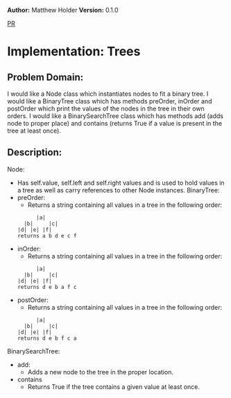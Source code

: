 **Author:** Matthew Holder
**Version:** 0.1.0

[PR](https://github.com/holdermatthew5/data-structures-and-algorithms/pull/30#issue-564530662)

# Implementation: Trees

## Problem Domain:

I would like a Node class which instantiates nodes to fit a binary tree. I would like a BinaryTree class which has methods preOrder, inOrder and postOrder which print the values of the nodes in the tree in their own orders. I would like a BinarySearchTree class which has methods add (adds node to proper place) and contains (returns True if a value is present in the tree at least once).

## Description:

Node:
- Has self.value, self.left and self.right values and is used to hold values in a tree as well as carry references to other Node instances.
BinaryTree:
- preOrder:
  - Returns a string containing all values in a tree in the following order:
  ```
        |a|
    |b|     |c|
  |d| |e| |f|
  returns a b d e c f
  ```
- inOrder:
  - Returns a string containing all values in a tree in the following order:
  ```
        |a|
    |b|     |c|
  |d| |e| |f|
  returns d e b a f c
  ```
- postOrder:
  - Returns a string containing all values in a tree in the following order:
  ```
        |a|
    |b|     |c|
  |d| |e| |f|
  returns d e b f c a

BinarySearchTree:
- add:
  - Adds a new node to the tree in the proper location.
- contains
  - Returns True if the tree contains a given value at least once.